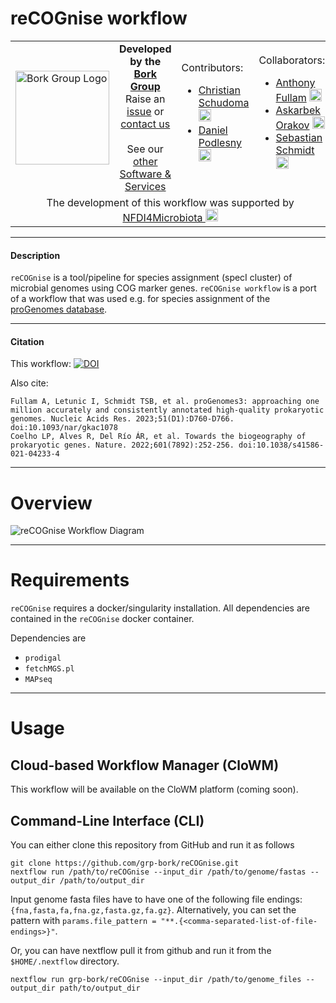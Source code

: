 # reCOGnise workflow
<table>
  <tr width="100%">
    <td width="150px">
      <a href="https://www.bork.embl.de/"><img src="https://www.bork.embl.de/assets/img/normal_version.png" alt="Bork Group Logo" width="150px" height="auto"></a>
    </td>
    <td width="425px" align="center">
      <b>Developed by the <a href="https://www.bork.embl.de/">Bork Group</a></b><br>
      Raise an <a href="https://github.com/grp-bork/reCOGnise/issues">issue</a> or <a href="mailto:N4M@embl.de">contact us</a><br><br>
      See our <a href="https://www.bork.embl.de/services.html">other Software & Services</a>
    </td>
    <td width="250px">
      Contributors:<br>
      <ul>
        <li>
          <a href="https://github.com/cschu/">Christian Schudoma</a> <a href="https://orcid.org/0000-0003-1157-1354"><img src="https://orcid.org/assets/vectors/orcid.logo.icon.svg" alt="ORCID icon" width="20px" height="20px"></a><br>
        </li>
        <li>
          <a href="https://github.com/danielpodlesny/">Daniel Podlesny</a> <a href="https://orcid.org/0000-0002-5685-0915"><img src="https://orcid.org/assets/vectors/orcid.logo.icon.svg" alt="ORCID icon" width="20px" height="20px"></a><br>
        </li>
      </ul>
    </td>
    <td width="250px">
      Collaborators:<br>
      <ul>
        <li>
          <a href="https://github.com/fullama/">Anthony Fullam</a> <a href="https://orcid.org/0000-0002-0884-8124"><img src="https://orcid.org/assets/vectors/orcid.logo.icon.svg" alt="ORCID icon" width="20px" height="20px"></a><br>
        </li>
        <li>
          <a href="https://github.com/Askarbek-orakov/">Askarbek Orakov</a> <a href="https://orcid.org/0000-0001-6823-5269"><img src="https://orcid.org/assets/vectors/orcid.logo.icon.svg" alt="ORCID icon" width="20px" height="20px"></a><br>
        </li>
        <li>
          <a href="https://github.com/defleury">Sebastian Schmidt</a> <a href="https://orcid.org/0000-0001-8587-4177"><img src="https://orcid.org/assets/vectors/orcid.logo.icon.svg" alt="ORCID icon" width="20px" height="20px"></a><br>
        </li>
      </ul>
    </td>

  </tr>
  <tr>
    <td colspan="4" align="center">The development of this workflow was supported by <a href="https://www.nfdi4microbiota.de/">NFDI4Microbiota <img src="https://github.com/user-attachments/assets/1e78f65e-9828-46c0-834c-0ed12ca9d5ed" alt="NFDI4Microbiota icon" width="20px" height="20px"></a> 
</td>
  </tr>
</table>

---
#### Description
`reCOGnise` is a tool/pipeline for species assignment (specI cluster) of microbial genomes using COG marker genes. `reCOGnise workflow` is a port of a workflow that was used e.g. for species assignment of the [proGenomes database](https://progenomes.embl.de).


---
#### Citation
This workflow: [![DOI](https://zenodo.org/badge/DOI/10.5281/zenodo.13143009.svg)](https://doi.org/10.5281/zenodo.13143009)

Also cite:
```
Fullam A, Letunic I, Schmidt TSB, et al. proGenomes3: approaching one million accurately and consistently annotated high-quality prokaryotic genomes. Nucleic Acids Res. 2023;51(D1):D760-D766. doi:10.1093/nar/gkac1078
Coelho LP, Alves R, Del Río ÁR, et al. Towards the biogeography of prokaryotic genes. Nature. 2022;601(7892):252-256. doi:10.1038/s41586-021-04233-4
```

---
# Overview
![reCOGnise Workflow Diagram](https://raw.githubusercontent.com/grp-bork/reCOGnise/main/docs/reCOGnise_workflow.svg)

---
# Requirements

`reCOGnise` requires a docker/singularity installation. All dependencies are contained in the `reCOGnise` docker container.

Dependencies are

* `prodigal`
* `fetchMGS.pl`
* `MAPseq`

---
# Usage
## Cloud-based Workflow Manager (CloWM)
This workflow will be available on the CloWM platform (coming soon).

## Command-Line Interface (CLI)

You can either clone this repository from GitHub and run it as follows
```
git clone https://github.com/grp-bork/reCOGnise.git
nextflow run /path/to/reCOGnise --input_dir /path/to/genome/fastas --output_dir /path/to/output_dir
```

Input genome fasta files have to have one of the following file endings: `{fna,fasta,fa,fna.gz,fasta.gz,fa.gz}`. Alternatively, you can set the pattern with
`params.file_pattern = "**.{<comma-separated-list-of-file-endings>}"`.


Or, you can have nextflow pull it from github and run it from the `$HOME/.nextflow` directory.
```
nextflow run grp-bork/reCOGnise --input_dir /path/to/genome_files --output_dir path/to/output_dir
```
